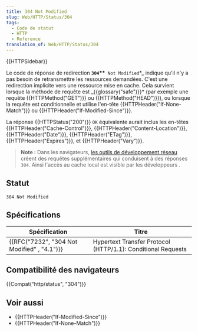 ```yaml
---
title: 304 Not Modified
slug: Web/HTTP/Status/304
tags:
  - Code de statut
  - HTTP
  - Reference
translation_of: Web/HTTP/Status/304
---
```

{{HTTPSidebar}}

Le code de réponse de redirection **`304`\*\***` Not Modified`\*_ indique qu'il n'y a pas besoin de retransmettre les ressources demandées. C'est une redirection implicite vers une ressource mise en cache. Cela survient lorsque la méthode de requête est _{{glossary("safe")}}\* (par exemple une requête {{HTTPMethod("GET")}} ou {{HTTPMethod("HEAD")}}), ou lorsque la requête est conditionnelle et utilise l'en-tête {{HTTPHeader("If-None-Match")}} ou {{HTTPHeader("If-Modified-Since")}}.

La réponse {{HTTPStatus("200")}} `OK` équivalente aurait inclus les en-têtes {{HTTPHeader("Cache-Control")}}, {{HTTPHeader("Content-Location")}}, {{HTTPHeader("Date")}}, {{HTTPHeader("ETag")}}, {{HTTPHeader("Expires")}}, et {{HTTPHeader("Vary")}}.

> **Note :** Dans les navigateurs, [les outils de développement réseau](/fr/docs/Outils/Moniteur_réseau) créent des requêtes supplémentaires qui conduisent à des réponses `304`. Ainsi l'accès au cache local est visible par les développeurs .

## Statut

    304 Not Modified

## Spécifications

| Spécification                                            | Titre                                                        |
| -------------------------------------------------------- | ------------------------------------------------------------ |
| {{RFC("7232", "304 Not Modified" , "4.1")}} | Hypertext Transfer Protocol (HTTP/1.1): Conditional Requests |

## Compatibilité des navigateurs

{{Compat("http/status", "304")}}

## Voir aussi

- {{HTTPHeader("If-Modified-Since")}}
- {{HTTPHeader("If-None-Match")}}
